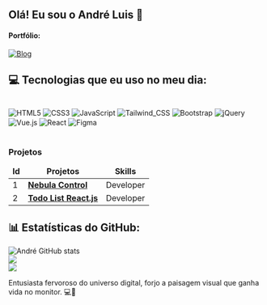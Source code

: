 
## Olá! Eu sou o André Luis 👋

#### Portfólio:
[![Blog](https://img.shields.io/website?label=Portfólio&style=for-the-badge&url=https://bit.ly/andreLuuis)](https://portfolio-andre-luis.vercel.app/)


## 💻 Tecnologias que eu uso no meu dia:

<div style="display: inline_block"><br/>
    <img align="center" alt="HTML5" src="https://img.shields.io/badge/HTML5-E34F26?style=for-the-badge&logo=html5&logoColor=white" />
    <img align="center" alt="CSS3" src="https://img.shields.io/badge/CSS3-1572B6?style=for-the-badge&logo=css3&logoColor=white" />
    <img align="center" alt="JavaScript" src="https://img.shields.io/badge/JavaScript-F7DF1E?style=for-the-badge&logo=javascript&logoColor=black" />
    <img align="center" alt="Tailwind_CSS" src="https://img.shields.io/badge/Tailwind_CSS-38B2AC?style=for-the-badge&logo=tailwind-css&logoColor=white" />
    <img align="center" alt="Bootstrap" src="https://img.shields.io/badge/Bootstrap-563D7C?style=for-the-badge&logo=bootstrap&logoColor=white" />
    <img align="center" alt="jQuery" src="https://img.shields.io/badge/jQuery-0769AD?style=for-the-badge&logo=jquery&logoColor=white" />
    <img align="center" alt="Vue.js" src="https://img.shields.io/badge/Vue.js-35495E?style=for-the-badge&logo=vue.js&logoColor=4FC08D" />
	  <img align="center" alt="React" src="https://img.shields.io/badge/React-20232A?style=for-the-badge&logo=react&logoColor=61DAFB" />
    <img align="center" alt="Figma" src="https://img.shields.io/badge/Figma-F24E1E?style=for-the-badge&logo=figma&logoColor=white" />

</div><br/>

<h3>Projetos</h3>
<table>
    <thead align="center">
        <tr border: none;>
            <td><b>Id</b></td>
	    <td><b>Projetos</b></td>
	    <td><b>Skills</b></td>
        </tr>
    </thead>
    <tbody>
	<tr>
		<td>1</td>
            	<td><a href="https://github.com/andreLuisPires/Nebula-Control"><b>Nebula Control</b></a></td>
		<td>Developer</td>
        </tr>
    	<tr>
		<td>2</td>
            	<td><a href="https://github.com/andreLuisPires/todo-list-react.js"><b>Todo List React.js</b></a></td>
		<td>Developer</td>
        </tr>
	 <tr>
    </tbody>
</table>


## 📊 Estatísticas do GitHub:
![André GitHub stats](https://github-readme-stats.vercel.app/api?username=andreLuisPires&show_icons=true&theme=dracula)<br/>
![](https://github-readme-streak-stats.herokuapp.com/?user=andreLuisPires&theme=dracula-green&hide_border=true)<br/>
![](https://github-readme-stats.vercel.app/api/top-langs/?username=andreLuisPires&theme=dracula-green&hide_border=true&include_all_commits=true&count_private=true&layout=compact)

Entusiasta fervoroso do universo digital, forjo a paisagem visual que ganha vida no monitor. 💻🚀
